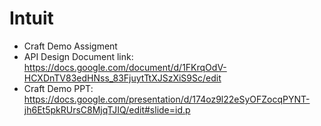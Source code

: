 # Intuit

+ Craft Demo Assigment
+ API Design Document link: https://docs.google.com/document/d/1FKrqOdV-HCXDnTV83edHNss_83FjuytTtXJSzXiS9Sc/edit
+ Craft Demo PPT: https://docs.google.com/presentation/d/174oz9l22eSyOFZocqPYNT-jh6Et5pkRUrsC8MjqTJIQ/edit#slide=id.p